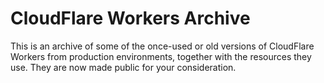 # CloudFlare Workers Archive

This is an archive of some of the once-used or old versions of CloudFlare Workers from production environments, together with the resources they use. They are now made public for your consideration.

